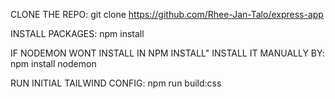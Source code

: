 CLONE THE REPO:
    git clone https://github.com/Rhee-Jan-Talo/express-app

INSTALL PACKAGES:
    npm install

IF NODEMON WONT INSTALL IN NPM INSTALL"
INSTALL IT MANUALLY BY:
    npm install nodemon

RUN INITIAL TAILWIND CONFIG:
    npm run build:css